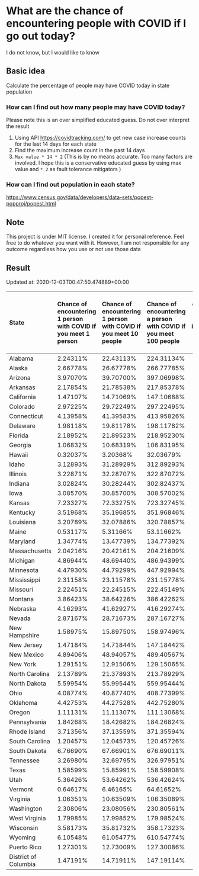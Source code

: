 # What are the chance of encountering people with COVID if I go out today?
I do not know, but I would like to know

## Basic idea
Calculate the percentage of people may have COVID today in state population

### How can I find out how many people may have COVID today?
Please note this is an over simplified educated guess. Do not over interpret the result 
1. Using API https://covidtracking.com/ to get new case increase counts for the last 14 days for each state
2. Find the maximum increase count in the past 14 days
3. `Max value * 14 * 2` (This is by no means accurate. Too many factors are involved. I hope this is a conservative educated guess by using max value and `* 2` as fault tolerance mitigators ) 

### How can I find out population in each state?
https://www.census.gov/data/developers/data-sets/popest-popproj/popest.html

## Note
This project is under MIT license. I created it for personal reference. Feel free to do whatever you want with it. However, I am not responsible for any outcome regardless how you use or not use those data 

## Result

 Updated at: 2020-12-03T00:47:50.474889+00:00

| State                | Chance of encountering 1 person with COVID if you meet 1 person   | Chance of encountering 1 person with COVID if you meet 10 people   | Chance of encountering a person with COVID if you meet 100 people   |   Max count of new case increase in the past 14 days |   Estimated people count with COVID |
|:---------------------|:------------------------------------------------------------------|:-------------------------------------------------------------------|:--------------------------------------------------------------------|-----------------------------------------------------:|------------------------------------:|
| Alabama              | 2.24311%                                                          | 22.43113%                                                          | 224.31134%                                                          |                                                 3928 |                              109984 |
| Alaska               | 2.66778%                                                          | 26.67778%                                                          | 266.77785%                                                          |                                                  697 |                               19516 |
| Arizona              | 3.97070%                                                          | 39.70700%                                                          | 397.06998%                                                          |                                                10322 |                              289016 |
| Arkansas             | 2.17854%                                                          | 21.78538%                                                          | 217.85378%                                                          |                                                 2348 |                               65744 |
| California           | 1.47107%                                                          | 14.71069%                                                          | 147.10688%                                                          |                                                20759 |                              581252 |
| Colorado             | 2.97225%                                                          | 29.72249%                                                          | 297.22495%                                                          |                                                 6113 |                              171164 |
| Connecticut          | 4.13958%                                                          | 41.39583%                                                          | 413.95826%                                                          |                                                 5271 |                              147588 |
| Delaware             | 1.98118%                                                          | 19.81178%                                                          | 198.11782%                                                          |                                                  689 |                               19292 |
| Florida              | 2.18952%                                                          | 21.89523%                                                          | 218.95230%                                                          |                                                16795 |                              470260 |
| Georgia              | 1.06832%                                                          | 10.68319%                                                          | 106.83195%                                                          |                                                 4051 |                              113428 |
| Hawaii               | 0.32037%                                                          | 3.20368%                                                           | 32.03679%                                                           |                                                  162 |                                4536 |
| Idaho                | 3.12893%                                                          | 31.28929%                                                          | 312.89293%                                                          |                                                 1997 |                               55916 |
| Illinois             | 3.22871%                                                          | 32.28707%                                                          | 322.87072%                                                          |                                                14612 |                              409136 |
| Indiana              | 3.02824%                                                          | 30.28244%                                                          | 302.82437%                                                          |                                                 7281 |                              203868 |
| Iowa                 | 3.08570%                                                          | 30.85700%                                                          | 308.57002%                                                          |                                                 3477 |                               97356 |
| Kansas               | 7.23327%                                                          | 72.33275%                                                          | 723.32745%                                                          |                                                 7526 |                              210728 |
| Kentucky             | 3.51968%                                                          | 35.19685%                                                          | 351.96846%                                                          |                                                 5616 |                              157248 |
| Louisiana            | 3.20789%                                                          | 32.07886%                                                          | 320.78857%                                                          |                                                 5326 |                              149128 |
| Maine                | 0.53117%                                                          | 5.31166%                                                           | 53.11662%                                                           |                                                  255 |                                7140 |
| Maryland             | 1.34774%                                                          | 13.47739%                                                          | 134.77392%                                                          |                                                 2910 |                               81480 |
| Massachusetts        | 2.04216%                                                          | 20.42161%                                                          | 204.21609%                                                          |                                                 5027 |                              140756 |
| Michigan             | 4.86944%                                                          | 48.69440%                                                          | 486.94399%                                                          |                                                17368 |                              486304 |
| Minnesota            | 4.47930%                                                          | 44.79299%                                                          | 447.92994%                                                          |                                                 9022 |                              252616 |
| Mississippi          | 2.31158%                                                          | 23.11578%                                                          | 231.15778%                                                          |                                                 2457 |                               68796 |
| Missouri             | 2.22451%                                                          | 22.24515%                                                          | 222.45149%                                                          |                                                 4876 |                              136528 |
| Montana              | 3.86423%                                                          | 38.64226%                                                          | 386.42262%                                                          |                                                 1475 |                               41300 |
| Nebraska             | 4.16293%                                                          | 41.62927%                                                          | 416.29274%                                                          |                                                 2876 |                               80528 |
| Nevada               | 2.87167%                                                          | 28.71673%                                                          | 287.16727%                                                          |                                                 3159 |                               88452 |
| New Hampshire        | 1.58975%                                                          | 15.89750%                                                          | 158.97496%                                                          |                                                  772 |                               21616 |
| New Jersey           | 1.47184%                                                          | 14.71844%                                                          | 147.18442%                                                          |                                                 4669 |                              130732 |
| New Mexico           | 4.89406%                                                          | 48.94057%                                                          | 489.40567%                                                          |                                                 3665 |                              102620 |
| New York             | 1.29151%                                                          | 12.91506%                                                          | 129.15065%                                                          |                                                 8973 |                              251244 |
| North Carolina       | 2.13789%                                                          | 21.37893%                                                          | 213.78929%                                                          |                                                 8008 |                              224224 |
| North Dakota         | 5.59954%                                                          | 55.99544%                                                          | 559.95444%                                                          |                                                 1524 |                               42672 |
| Ohio                 | 4.08774%                                                          | 40.87740%                                                          | 408.77399%                                                          |                                                17065 |                              477820 |
| Oklahoma             | 4.42753%                                                          | 44.27528%                                                          | 442.75280%                                                          |                                                 6257 |                              175196 |
| Oregon               | 1.11131%                                                          | 11.11307%                                                          | 111.13068%                                                          |                                                 1674 |                               46872 |
| Pennsylvania         | 1.84268%                                                          | 18.42682%                                                          | 184.26824%                                                          |                                                 8425 |                              235900 |
| Rhode Island         | 3.71356%                                                          | 37.13559%                                                          | 371.35594%                                                          |                                                 1405 |                               39340 |
| South Carolina       | 1.20457%                                                          | 12.04573%                                                          | 120.45726%                                                          |                                                 2215 |                               62020 |
| South Dakota         | 6.76690%                                                          | 67.66901%                                                          | 676.69011%                                                          |                                                 2138 |                               59864 |
| Tennessee            | 3.26980%                                                          | 32.69795%                                                          | 326.97951%                                                          |                                                 7975 |                              223300 |
| Texas                | 1.58599%                                                          | 15.85991%                                                          | 158.59908%                                                          |                                                16424 |                              459872 |
| Utah                 | 5.36426%                                                          | 53.64262%                                                          | 536.42624%                                                          |                                                 6142 |                              171976 |
| Vermont              | 0.64617%                                                          | 6.46165%                                                           | 64.61652%                                                           |                                                  144 |                                4032 |
| Virginia             | 1.06351%                                                          | 10.63509%                                                          | 106.35089%                                                          |                                                 3242 |                               90776 |
| Washington           | 2.30806%                                                          | 23.08056%                                                          | 230.80561%                                                          |                                                 6277 |                              175756 |
| West Virginia        | 1.79985%                                                          | 17.99852%                                                          | 179.98524%                                                          |                                                 1152 |                               32256 |
| Wisconsin            | 3.58173%                                                          | 35.81732%                                                          | 358.17323%                                                          |                                                 7448 |                              208544 |
| Wyoming              | 6.10548%                                                          | 61.05477%                                                          | 610.54774%                                                          |                                                 1262 |                               35336 |
| Puerto Rico          | 1.27301%                                                          | 12.73009%                                                          | 127.30086%                                                          |                                                 1452 |                               40656 |
| District of Columbia | 1.47191%                                                          | 14.71911%                                                          | 147.19114%                                                          |                                                  371 |                               10388 |